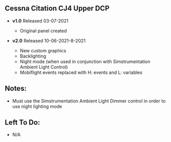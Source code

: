 ## Cessna Citation CJ4 Upper DCP
- **v1.0** 
  Released 03-07-2021
	- Original panel created 

- **v2.0** 
  Released 10-06-2021-8-2021
	- New custom graphics
	- Backlighting
	- Night mode (when used in conjunction with Simstrumentation Ambient Light Control)
	- Mobiflight events replaced with H: events and L: variables 


## Notes:
- Must use the Simstrumentation Ambient Light Dimmer control in order to use night lighting mode
 

## Left To Do:
- N/A
	
